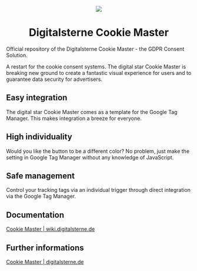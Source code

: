 <p align="center">
  <img src="https://cdn.shortpixel.ai/client/to_webp,q_lossy,ret_img,w_300,h_152/https://digitalsterne.de/wp-content/uploads/2020/11/digitalsterne_cookie_master-300x152.png">
</p>
<h1 align="center">Digitalsterne Cookie Master</h1>

Official repository of the Digitalsterne Cookie Master - the GDPR Consent Solution.

A restart for the cookie consent systems. The digital star Cookie Master is breaking new ground to create a fantastic visual experience for users and to guarantee data security for advertisers.

## Easy integration
The digital star Cookie Master comes as a template for the Google Tag Manager. This makes integration a breeze for everyone.

## High individuality
Would you like the button to be a different color? No problem, just make the setting in Google Tag Manager without any knowledge of JavaScript.

## Safe management
Control your tracking tags via an individual trigger through direct integration via the Google Tag Manager.

## Documentation
<a href="https://wiki.digitalsterne.de/docs/cookie-master/">Cookie Master | wiki.digitalsterne.de</a>

## Further informations
<a href="https://digitalsterne.de/digitalsterne-cookie-master/">Cookie Master | digitalsterne.de</a>
